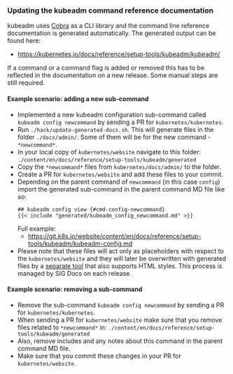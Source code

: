 
### Updating the kubeadm command reference documentation

kubeadm uses [Cobra](https://github.com/spf13/cobra) as a CLI library and the command line reference
documentation is generated automatically. The generated output can be found here:
* https://kubernetes.io/docs/reference/setup-tools/kubeadm/kubeadm/

If a command or a command flag is added or removed this has to be reflected in the documentation
on a new release. Some manual steps are still required.

#### Example scenario: adding a new sub-command

- Implemented a new kubeadm configuration sub-command called `kubeadm config newcommand` by
sending a PR for `kubernetes/kubernetes`.
- Run `./hack/update-generated-docs.sh`. This will generate files in the folder `./docs/admin/`.
Some of them will be for the new command - `*newcommand*`.
- In your local copy of `kubernetes/website` navigate to this folder:
`./content/en/docs/reference/setup-tools/kubeadm/generated`
- Copy the `*newcommand*` files from `kubernetes/docs/admin/` to the folder.
- Create a PR for `kubernetes/website` and add these files to your commit.
- Depending on the parent command of `newcommand` (in this case `config`) import the generated
sub-command in the parent command MD file like so:
	```
	## kubeadm config view {#cmd-config-newcommand}
	{{< include "generated/kubeadm_config_newcommand.md" >}}
	```
	Full example:
	* https://git.k8s.io/website/content/en/docs/reference/setup-tools/kubeadm/kubeadm-config.md
- Please note that these files will act only as placeholders with respect to the `kubernetes/website`
and they will later be overwritten with generated files by a [separate tool](https://github.com/kubernetes-incubator/reference-docs)
that also supports HTML styles. This process is managed by SIG Docs on each release.

#### Example scenario: removing a sub-command

- Remove the sub-command `kubeadm config newcommand` by sending a PR for `kubernetes/kubernetes`.
- When sending a PR for `kubernetes/website` make sure that you remove files related to `*newcommand*` in:
`./content/en/docs/reference/setup-tools/kubeadm/generated`
- Also, remove includes and any notes about this command in the parent command MD file.
- Make sure that you commit these changes in your PR for `kubernetes/website`.

